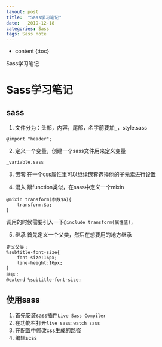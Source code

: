 ```yaml
---
layout: post
title:  "Sass学习笔记"
date:   2019-12-18
categories: Sass
tags: Sass note
---
```


* content
{:toc}

Sass学习笔记









# Sass学习笔记
## sass
1. 文件分为：头部，内容，尾部，名字前要加`_`，style.sass
```
@import "header";
```

2. 定义一个变量，创建一个sass文件用来定义变量
```
_variable.sass
```

3. 嵌套
在一个css属性里可以继续嵌套选择他的子元素进行设置

4. 混入 
跟function类似，在sass中定义一个mixin
```
@mixin transform(参数$a){
    transform:$a;
}
```
调用的时候需要引入一下`@include transform(属性值);`

5. 继承
首先定义一个父类，然后在想要用的地方继承
```
定义父类：
%subtitle-font-size{
    font-size:16px;
    line-height:16px;
}
继承：
@extend %subtitle-font-size;
```

## 使用sass
1. 首先安装sass插件`Live Sass Compiler`
2. 在功能栏打开`live sass:watch sass`
3. 在配置中修改css生成的路径
4. 编辑scss

















